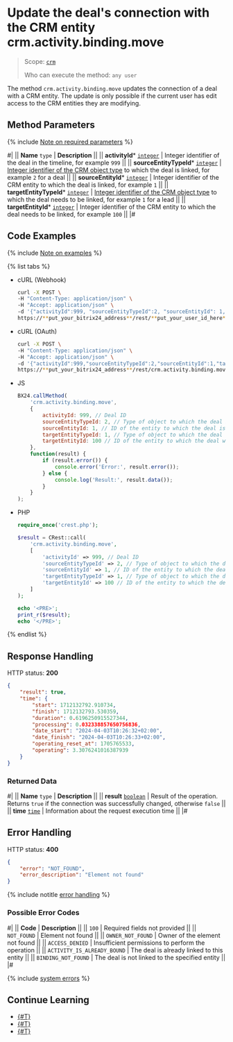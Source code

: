 # Update the deal's connection with the CRM entity crm.activity.binding.move

> Scope: [`crm`](../../../../scopes/permissions.md)
>
> Who can execute the method: `any user`

The method `crm.activity.binding.move` updates the connection of a deal with a CRM entity. The update is only possible if the current user has edit access to the CRM entities they are modifying.

## Method Parameters

{% include [Note on required parameters](../../../../../_includes/required.md) %}

#|
|| **Name**
`type` | **Description** ||
|| **activityId***
[`integer`](../../../../data-types.md) | Integer identifier of the deal in the timeline, for example `999` ||
|| **sourceEntityTypeId***
[`integer`](../../../../data-types.md) | [Integer identifier of the CRM object type](../../../data-types.md#object_type) to which the deal is linked, for example `2` for a deal ||
|| **sourceEntityId***
[`integer`](../../../../data-types.md) | Integer identifier of the CRM entity to which the deal is linked, for example `1`  ||
|| **targetEntityTypeId***
[`integer`](../../../../data-types.md) | [Integer identifier of the CRM object type](../../../data-types.md#object_type) to which the deal needs to be linked, for example `1` for a lead ||
|| **targetEntityId***
[`integer`](../../../../data-types.md) | Integer identifier of the CRM entity to which the deal needs to be linked, for example `100`  ||
|#

## Code Examples

{% include [Note on examples](../../../../../_includes/examples.md) %}

{% list tabs %}

- cURL (Webhook)

    ```bash
    curl -X POST \
    -H "Content-Type: application/json" \
    -H "Accept: application/json" \
    -d '{"activityId":999, "sourceEntityTypeId":2, "sourceEntityId": 1, "targetEntityTypeId":1, "targetEntityId": 100}' \
    https://**put_your_bitrix24_address**/rest/**put_your_user_id_here**/**put_your_webhook_here**/crm.activity.binding.move
    ```

- cURL (OAuth)

    ```bash
    curl -X POST \
    -H "Content-Type: application/json" \
    -H "Accept: application/json" \
    -d '{"activityId":999,"sourceEntityTypeId":2,"sourceEntityId":1,"targetEntityTypeId":1,"targetEntityId":100,"auth":"**put_access_token_here**"}' \
    https://**put_your_bitrix24_address**/rest/crm.activity.binding.move
    ```

- JS

    ```javascript
    BX24.callMethod(
        'crm.activity.binding.move',
        {
            activityId: 999, // Deal ID
            sourceEntityTypeId: 2, // Type of object to which the deal is linked
            sourceEntityId: 1, // ID of the entity to which the deal is linked
            targetEntityTypeId: 1, // Type of object to which the deal will be linked
            targetEntityId: 100 // ID of the entity to which the deal will be linked
        },
        function(result) {
            if (result.error()) {
                console.error('Error:', result.error()); 
            } else {
                console.log('Result:', result.data()); 
            }
        }
    );
    ```

- PHP

    ```php
    require_once('crest.php');

    $result = CRest::call(
        'crm.activity.binding.move',
        [
            'activityId' => 999, // Deal ID
            'sourceEntityTypeId' => 2, // Type of object to which the deal is linked
            'sourceEntityId' => 1, // ID of the entity to which the deal is linked
            'targetEntityTypeId' => 1, // Type of object to which the deal will be linked
            'targetEntityId' => 100 // ID of the entity to which the deal will be linked
        ]
    );

    echo '<PRE>';
    print_r($result);
    echo '</PRE>';
    ```

{% endlist %}

## Response Handling

HTTP status: **200**

```json
{
    "result": true,
    "time": {
        "start": 1712132792.910734,
        "finish": 1712132793.530359,
        "duration": 0.6196250915527344,
        "processing": 0.032338857650756836,
        "date_start": "2024-04-03T10:26:32+02:00",
        "date_finish": "2024-04-03T10:26:33+02:00",
        "operating_reset_at": 1705765533,
        "operating": 3.3076241016387939
    }
}
```

### Returned Data

#|
|| **Name**
`type` | **Description** ||
|| **result**
[`boolean`](../../../../data-types.md) | Result of the operation. Returns `true` if the connection was successfully changed, otherwise `false` ||
|| **time**
[`time`](../../../../data-types.md#time) | Information about the request execution time ||
|#

## Error Handling

HTTP status: **400**

```json
{
    "error": "NOT_FOUND",
    "error_description": "Element not found"
}
```

{% include notitle [error handling](../../../../../_includes/error-info.md) %}

### Possible Error Codes

#|
|| **Code** | **Description** ||
|| `100` | Required fields not provided ||
|| `NOT_FOUND` | Element not found ||
|| `OWNER_NOT_FOUND` | Owner of the element not found ||
|| `ACCESS_DENIED` | Insufficient permissions to perform the operation ||
|| `ACTIVITY_IS_ALREADY_BOUND` | The deal is already linked to this entity ||
|| `BINDING_NOT_FOUND` | The deal is not linked to the specified entity ||
|#

{% include [system errors](../../../../../_includes/system-errors.md) %}

## Continue Learning 

- [{#T}](./crm-activity-binding-list.md)
- [{#T}](./crm-activity-binding-delete.md)
- [{#T}](./crm-activity-binding-add.md)